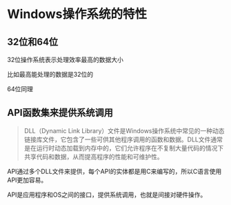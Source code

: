 # Windows操作系统的特性

## 32位和64位

32位操作系统表示处理效率最高的数据大小

比如最高能处理的数据是32位的

64位同理

## API函数集来提供系统调用

> DLL（Dynamic Link Library）文件是Windows操作系统中常见的一种动态链接库文件，它包含了一些可供其他程序调用的函数和数据。DLL文件通常是在运行时动态加载到内存中的，它们允许程序在不复制大量代码的情况下共享代码和数据，从而提高程序的性能和可维护性。

API通过多个DLL文件来提供，每个API的实体都是用C来编写的，所以C语言使用API更加容易。

API是应用程序和OS之间的接口，提供系统调用，也就是间接对硬件操作。

